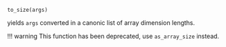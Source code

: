 ```
to_size(args)
```

yields `args` converted in a canonic list of array dimension lengths.

!!! warning
    This function has been deprecated, use `as_array_size` instead.


